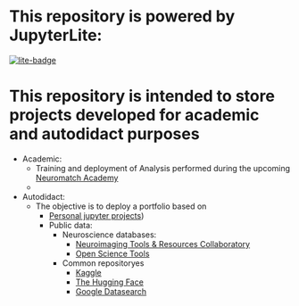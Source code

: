 # This repository is powered by JupyterLite:
[![lite-badge](https://jupyterlite.rtfd.io/en/latest/_static/badge.svg)](https://jupyterlite.github.io/demo)

# This repository is intended to store projects developed for academic and autodidact purposes
* Academic:
    * Training and deployment of Analysis performed during the upcoming [Neuromatch Academy](https://neuromatch.io/)
    * 
* Autodidact: 
    * The objective is to deploy a portfolio based on
        * [Personal jupyter projects](https://gamindful.github.io/Data-Science-Jupyter/lab/index.html))
        * Public data:
            * Neuroscience databases:
                * [Neuroimaging Tools & Resources Collaboratory](https://www.nitrc.org/)
                * [Open Science Tools](https://alleninstitute.org/open-science-tools/)
            * Common repositoryes
                * [Kaggle](https://www.kaggle.com/)
                * [The Hugging Face](https://huggingface.co/)
                * [Google Datasearch](https://datasetsearch.research.google.com/)
